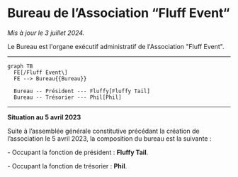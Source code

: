 # Bureau de l’Association “Fluff Event“

_Mis à jour le 3 juillet 2024._

Le Bureau est l'organe exécutif administratif de l'Association "Fluff Event".

---

```mermaid
graph TB
  FE[/Fluff Event\]
  FE --> Bureau{{Bureau}}

  Bureau -- Président --- Fluffy[Fluffy Tail]
  Bureau -- Trésorier --- Phil[Phil]
```


---

**Situation au 5 avril 2023**

Suite à l’assemblée générale constitutive précédant la création de l’association le 5 avril 2023, la composition du bureau est la suivante :

\- Occupant la fonction de président : **Fluffy Tail**.

\- Occupant la fonction de trésorier : **Phil**.
